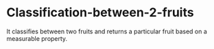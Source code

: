 # Classification-between-2-fruits
It classifies between two fruits and returns a particular fruit based on a measurable property.
